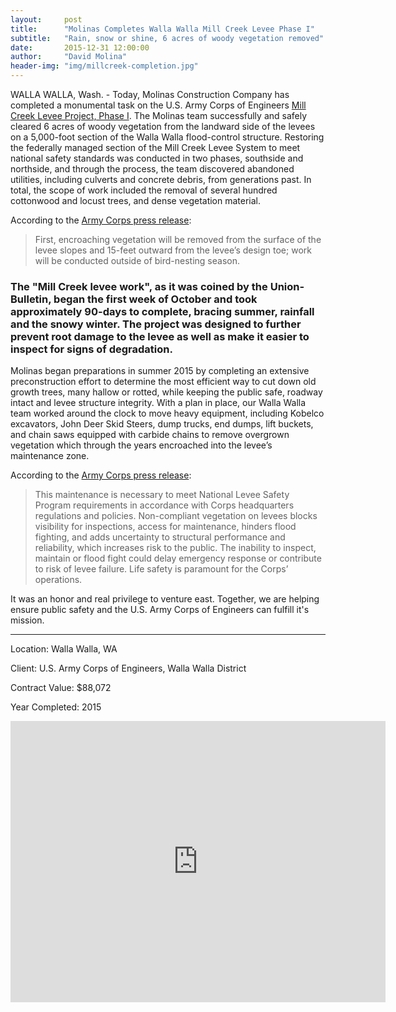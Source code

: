 ```yaml
---
layout:     post
title:      "Molinas Completes Walla Walla Mill Creek Levee Phase I"
subtitle:   "Rain, snow or shine, 6 acres of woody vegetation removed"
date:       2015-12-31 12:00:00
author:     "David Molina"
header-img: "img/millcreek-completion.jpg"
---
```


<p>WALLA WALLA, Wash. - Today, Molinas Construction Company has completed a monumental task on the U.S. Army Corps of Engineers <a href="http://www.nww.usace.army.mil/Missions/Projects/Mill-Creek-Levee-Maintenance/">Mill Creek Levee Project, Phase I</a>. The Molinas team successfully and safely cleared 6 acres of woody vegetation from the landward side of the levees on a 5,000-foot section of the Walla Walla flood-control structure. Restoring the federally managed section of the Mill Creek Levee System to meet national safety standards was conducted in two phases, southside and northside, and through the process, the team discovered abandoned utilities, including culverts and concrete debris, from generations past. In total, the scope of work included the removal of several hundred cottonwood and locust trees, and dense vegetation material.</p>

<p>According to the <a href="http://www.nww.usace.army.mil/Media/News-Releases/Article/621665/15-068-levee-maintenance-to-require-temporary-trail-closures/
">Army Corps press release</a>:</p>

<blockquote>First, encroaching vegetation will be removed from the surface of the levee slopes and 15-feet outward from the levee’s design toe; work will be conducted outside of bird-nesting season.</blockquote>

<h3>The "Mill Creek levee work", as it was coined by the Union-Bulletin, began the first week of October and took approximately 90-days to complete, bracing summer, rainfall and the snowy winter. The project was designed to further prevent root damage to the levee as well as make it easier to inspect for signs of degradation.</h3>

<p>Molinas began preparations in summer 2015 by completing an extensive preconstruction effort to determine the most efficient way to cut down old growth trees, many hallow or rotted, while keeping the public safe, roadway intact and levee structure integrity. With a plan in place, our Walla Walla team worked around the clock to move heavy equipment, including Kobelco excavators, John Deer Skid Steers, dump trucks, end dumps, lift buckets, and chain saws equipped with carbide chains to remove overgrown vegetation which through the years encroached into the levee’s maintenance zone.</p>

<p>According to the <a href="http://www.nww.usace.army.mil/Media/News-Releases/Article/630055/15-074-maintenance-work-progresses-to-north-levee-visitors-advised-to-avoid-wor/">Army Corps press release</a>:</p>

<blockquote>This maintenance is necessary to meet National Levee Safety Program requirements in accordance with Corps headquarters regulations and policies. Non-compliant vegetation on levees blocks visibility for inspections, access for maintenance, hinders flood fighting, and adds uncertainty to structural performance and reliability, which increases risk to the public. The inability to inspect, maintain or flood fight could delay emergency response or contribute to risk of levee failure. Life safety is paramount for the Corps’ operations.</blockquote>

<p>It was an honor and real privilege to venture east. Together, we are helping ensure public safety and the U.S. Army Corps of Engineers can fulfill it's mission.</p>

---
Location: Walla Walla, WA

Client: U.S. Army Corps of Engineers, Walla Walla District

Contract Value: $88,072

Year Completed: 2015

<iframe src="https://www.google.com/maps/embed?pb=!1m18!1m12!1m3!1d44303.4577089547!2d-118.36840340136006!3d46.051774284878626!2m3!1f0!2f0!3f0!3m2!1i1024!2i768!4f13.1!3m3!1m2!1s0x54a2154ba0d0f73b%3A0x12c4afcfe71db1d4!2sWalla+Walla%2C+WA+99362!5e0!3m2!1sen!2sus!4v1506107146795" width="600" height="450" frameborder="0" style="border:0" allowfullscreen></iframe>
